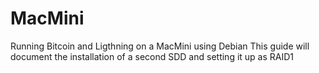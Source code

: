 # MacMini
Running Bitcoin and Ligthning on a MacMini using Debian
This guide will document the installation of a second SDD and setting it up as RAID1
